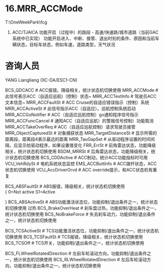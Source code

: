 # 16.MRR_ACCMode


T:\OneWeekPark\fcg 
 
1. ACC/TJAICA 功能开启（过程中）的路段 - 高速/快速路/城市道路（当前GAC系统中已实现）
功能开启进入、中断、接管、退出时刻的条件、原因和当前车辆状态，目标车状态，例如车速，道路类型，天气状况 




# 咨询人员
YANG Liangliang (XC-DA/ESC1-CN)



BCS_QDCACC                                  # ACC报错，降级相关，统计状态机切换使用
MRR_ACCMode                                 # 此信号表示ACC（自适应巡航)（控制）状态~
MRR_ACCTextInfo                             # 驾驶员ACC文本信息~
MRR_ACCFaultSt                              # ACC Cruise的自适应错误指示（控制）系统
MRR_ACCActiveSt                             # 此信号指示ACC（自适应）。巡航控制系统启动
MRR_ACCGoNotifier                           # ACC（自适应巡航控制）go通知程序信号指示
MRR_ACCFuncCancel                           # 通知ACC（自适应巡航）的警报信号控制）功能取消
MRR_ACCTakeOverReq                          # ACC（自适应巡航控制）请求驾驶员接管
MRR_ObjectCapturedSt                        # 对象捕获状态
MRR_TargetDistanceSt                        # 显示所需的距离段，距离段4表示最远的距离
MRR_TauGapSet                               # 从驱动程序设置的时间间隔，应显示给驱动程序，如果设置值变化
FRR_ErrSt                                   # 前角雷达状态，功能降级相关，统计状态机切换使用
BSDM_MRRSt                                  # 后角雷达状态，功能降级相关，统计状态机切换使用
BCS_CDDActive                               # ACC制动，统计ACC功能指标时可用
VCU_VehRdySt                                # 电机系统状态监控
EMS_ACCButtInfo                             # ACC拨杆状态，ACC状态机切换使用
VCU_AccDriverOrvd                           # ACC override提示，和ACC状态机有重复

BCS_ABSFaultSt                              # ABS报错，降级相关，统计状态机切换使用     
{
    0=Not active
    S1=Active

}
BCS_ABSActiveSt                             # ABS功能激活状态位，功能抑制/退出条件之一，统计状态机切换使用
过热
BCS_BrakeOverHeat                           # 刹车盘过热，功能抑制/退出条件之一，统计状态机切换使用
BCS_NoBrakeForce                            # 失去刹车动力，功能抑制/退出条件之一，统计状态机切换使用

BCS_TCSActiveSt                             # TCS功能激活状态位，功能抑制/退出条件之一，统计状态机切换使用
BCS_TCSFaultSt                              # TCS报错，降级相关，统计状态机切换使用
BCS_TCSOff                                  # TCS开关，功能抑制/退出条件之一，统计状态机切换使用

BCS_FLWheelRotatedDirection                 # 左前车轮滚动方向，功能抑制/退出条件之一，统计状态机切换使用
BCS_RLWheelRotatedDirection                 # 左后车轮滚动方向，功能抑制/退出条件之一，统计状态机切换使用


